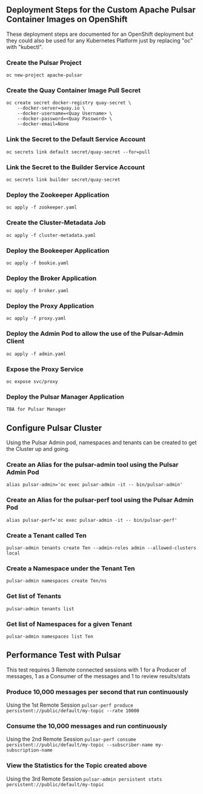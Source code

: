 ## Deployment Steps for the Custom Apache Pulsar Container Images on OpenShift
These deployment steps are documented for an OpenShift deployment but they could also be used for any Kubernetes Platform just by replacing "oc" with "kubectl".

### Create the Pulsar Project
`oc new-project apache-pulsar`

### Create the Quay Container Image Pull Secret
```
oc create secret docker-registry quay-secret \
    --docker-server=quay.io \
    --docker-username=<Quay Username> \
    --docker-password=<Quay Password> \
    --docker-email=None
```

### Link the Secret to the Default Service Account
`oc secrets link default secret/quay-secret --for=pull`

### Link the Secret to the Builder Service Account
`oc secrets link builder secret/quay-secret`

### Deploy the Zookeeper Application
`oc apply -f zookeeper.yaml`

### Create the Cluster-Metadata Job
`oc apply -f cluster-metadata.yaml`

### Deploy the Bookeeper Application
`oc apply -f bookie.yaml`

### Deploy the Broker Application
`oc apply -f broker.yaml`

### Deploy the Proxy Application
`oc apply -f proxy.yaml`

### Deploy the Admin Pod to allow the use of the Pulsar-Admin Client
`oc apply -f admin.yaml`

### Expose the Proxy Service
`oc expose svc/proxy`

### Deploy the Pulsar Manager Application
`TBA for Pulsar Manager`

## Configure Pulsar Cluster
Using the Pulsar Admin pod, namespaces and tenants can be created to get the Cluster up and going.

### Create an Alias for the pulsar-admin tool using the Pulsar Admin Pod
`alias pulsar-admin='oc exec pulsar-admin -it -- bin/pulsar-admin'`

### Create an Alias for the pulsar-perf tool using the Pulsar Admin Pod
`alias pulsar-perf='oc exec pulsar-admin -it -- bin/pulsar-perf'`

### Create a Tenant called Ten
`pulsar-admin tenants create Ten --admin-roles admin --allowed-clusters local`

### Create a Namespace under the Tenant Ten
`pulsar-admin namespaces create Ten/ns`

### Get list of Tenants
`pulsar-admin tenants list`

### Get list of Namespaces for a given Tenant
`pulsar-admin namespaces list Ten`

## Performance Test with Pulsar
This test requires 3 Remote connected sessions with 1 for a Producer of messages, 1 as a Consumer of the messages and 1 to review results/stats

### Produce 10,000 messages per second that run continuously
Using the 1st Remote Session
`pulsar-perf produce persistent://public/default/my-topic --rate 10000`

### Consume the 10,000 messages and run continuously
Using the 2nd Remote Session
`pulsar-perf consume persistent://public/default/my-topic --subscriber-name my-subscription-name`

### View the Statistics for the Topic created above
Using the 3rd Remote Session
`pulsar-admin persistent stats persistent://public/default/my-topic`











